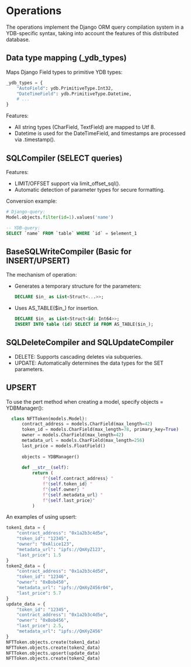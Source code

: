 Operations
===

The operations implement the Django ORM query compilation system in a YDB-specific syntax, taking into account the features of this distributed database.

## Data type mapping (_ydb_types)
Maps Django Field types to primitive YDB types:

```python
_ydb_types = {
    "AutoField": ydb.PrimitiveType.Int32,
    "DateTimeField": ydb.PrimitiveType.Datetime,
    # ...
}
```

Features:
- All string types (CharField, TextField) are mapped to Utf 8.
- Datetime is used for the DateTimeField, and timestamps are processed via .timestamp().

## SQLCompiler (SELECT queries)
Features:
- LIMIT/OFFSET support via limit_offset_sql().
- Automatic detection of parameter types for secure formatting.

Conversion example:
```python
# Django-query:
Model.objects.filter(id=1).values('name')
```
```sql
-- YDB-query:
SELECT `name` FROM `table` WHERE `id` = $element_1
```

## BaseSQLWriteCompiler (Basic for INSERT/UPSERT)
The mechanism of operation:
- Generates a temporary structure for the parameters:
    ```sql 
  DECLARE $in_ as List<Struct<...>>;
  ```
- Uses AS_TABLE($in_) for insertion.
    ```sql
    DECLARE $in_ as List<Struct<id: Int64>>;
    INSERT INTO table (id) SELECT id FROM AS_TABLE($in_);
    ```

## SQLDeleteCompiler and SQLUpdateCompiler
- DELETE: Supports cascading deletes via subqueries.
- UPDATE: Automatically determines the data types for the SET parameters.

## UPSERT
To use the pert method when creating a model, specify objects = YDBManager():
```python
  class NFTToken(models.Model):
      contract_address = models.CharField(max_length=42)
      token_id = models.CharField(max_length=78, primary_key=True)
      owner = models.CharField(max_length=42)
      metadata_url = models.CharField(max_length=256)
      last_price = models.FloatField()
  
      objects = YDBManager()
  
      def __str__(self):
          return (
              f"{self.contract_address} "
              f"{self.token_id} "
              f"{self.owner} "
              f"{self.metadata_url} "
              f"{self.last_price}"
          )
```
An examples of using upsert:
```python
token1_data = {
    "contract_address": "0x1a2b3c4d5e",
    "token_id": "12345",
    "owner": "0xAlice123",
    "metadata_url": "ipfs://QmXyZ123",
    "last_price": 1.5
}
token2_data = {
    "contract_address": "0x1a2b3c4d5d",
    "token_id": "12346",
    "owner": "0xBob450",
    "metadata_url": "ipfs://QmXyZ456r04",
    "last_price": 5.7
}
update_data = {
    "token_id": "12345",
    "contract_address": "0x1a2b3c4d5e",
    "owner": "0xBob456",
    "last_price": 2.5,
    "metadata_url": "ipfs://QmXyZ456"
}
NFTToken.objects.create(token1_data)
NFTToken.objects.create(token2_data)
NFTToken.objects.upsert(update_data)
NFTToken.objects.create(token2_data)
```